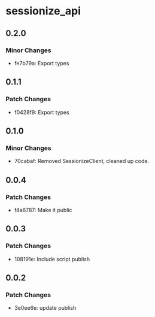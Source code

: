 # sessionize_api

## 0.2.0

### Minor Changes

- fe7b79a: Export types

## 0.1.1

### Patch Changes

- f0428f9: Export types

## 0.1.0

### Minor Changes

- 70cabaf: Removed SessionizeClient, cleaned up code.

## 0.0.4

### Patch Changes

- f4a6787: Make it public

## 0.0.3

### Patch Changes

- 108191e: Include script publish

## 0.0.2

### Patch Changes

- 3e0ee6e: update publish
